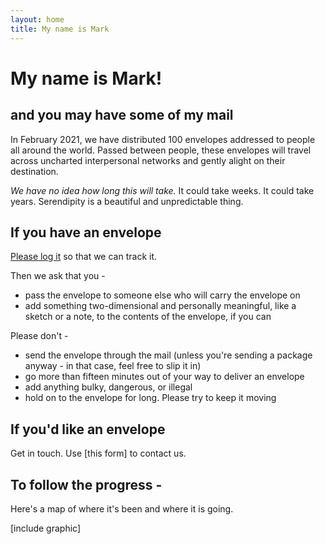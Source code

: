 ```yaml
---
layout: home
title: My name is Mark
---
```

# My name is Mark!
## and you may have some of my mail

In February 2021, we have distributed 100 envelopes addressed to people all around the world. Passed between people, these envelopes will 
travel across uncharted interpersonal networks and gently alight on their destination. 

*We have no idea how long this will take.* It could take weeks. It could take years. Serendipity is a beautiful and unpredictable
thing.

## If you have an envelope

[Please log it](https://docs.google.com/forms/d/e/1FAIpQLScET7yQ-EsC9XcU9C10_-JEDKle6BauKJiz5RjW38yuDgBPwA/viewform) 
so that we can track it.

Then we ask that you -

- pass the envelope to someone else who will carry the envelope on
- add something two-dimensional and personally meaningful, like a sketch or a note, to the contents of the envelope, if you can

Please don't -

- send the envelope through the mail (unless you're sending a package anyway - in that case, feel free to slip it in)
- go more than fifteen minutes out of your way to deliver an envelope
- add anything bulky, dangerous, or illegal
- hold on to the envelope for long. Please try to keep it moving

## If you'd like an envelope

Get in touch. Use [this form] to contact us.

## To follow the progress -

Here's a map of where it's been and where it is going.

[include graphic]
